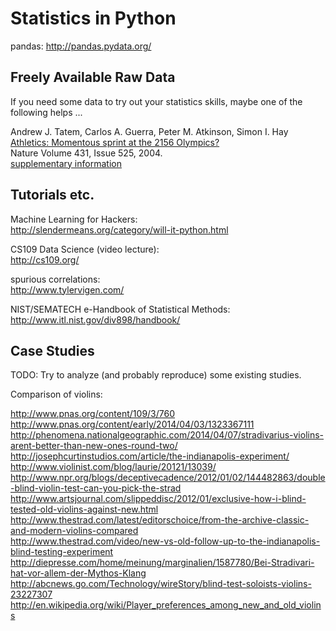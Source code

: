 Statistics in Python
====================

pandas: http://pandas.pydata.org/

Freely Available Raw Data
-------------------------

If you need some data to try out your statistics skills, maybe one of the
following helps ...

Andrew J. Tatem, Carlos A. Guerra, Peter M. Atkinson, Simon I. Hay  
[Athletics:  Momentous sprint at the 2156 Olympics?](http://dx.doi.org/10.1038/431525a)  
Nature Volume 431, Issue 525, 2004.  
[supplementary information](http://www.nature.com/nature/journal/v431/n7008/suppinfo/431525a.html)

Tutorials etc.
--------------

Machine Learning for Hackers:  
http://slendermeans.org/category/will-it-python.html

CS109 Data Science (video lecture):  
http://cs109.org/

spurious correlations:  
http://www.tylervigen.com/

NIST/SEMATECH e-Handbook of Statistical Methods:  
http://www.itl.nist.gov/div898/handbook/

Case Studies
------------

TODO: Try to analyze (and probably reproduce) some existing studies.

Comparison of violins:

http://www.pnas.org/content/109/3/760  
http://www.pnas.org/content/early/2014/04/03/1323367111  
http://phenomena.nationalgeographic.com/2014/04/07/stradivarius-violins-arent-better-than-new-ones-round-two/  
http://josephcurtinstudios.com/article/the-indianapolis-experiment/  
http://www.violinist.com/blog/laurie/20121/13039/  
http://www.npr.org/blogs/deceptivecadence/2012/01/02/144482863/double-blind-violin-test-can-you-pick-the-strad  
http://www.artsjournal.com/slippeddisc/2012/01/exclusive-how-i-blind-tested-old-violins-against-new.html  
http://www.thestrad.com/latest/editorschoice/from-the-archive-classic-and-modern-violins-compared  
http://www.thestrad.com/video/new-vs-old-follow-up-to-the-indianapolis-blind-testing-experiment  
http://diepresse.com/home/meinung/marginalien/1587780/Bei-Stradivari-hat-vor-allem-der-Mythos-Klang  
http://abcnews.go.com/Technology/wireStory/blind-test-soloists-violins-23227307  
http://en.wikipedia.org/wiki/Player_preferences_among_new_and_old_violins

<!--
vim:textwidth=80
-->
